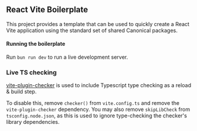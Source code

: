 ## React Vite Boilerplate

This project provides a template that can be used to quickly create a React Vite
application using the standard set of shared Canonical packages.

#### Running the boilerplate

Run `bun run dev` to run a live development server.

### Live TS checking

[vite-plugin-checker](https://github.com/fi3ework/vite-plugin-checker) is used to
include Typescript type checking as a reload & build step.

To disable this, remove `checker()` from `vite.config.ts` and remove the
`vite-plugin-checker` dependency.
You may also remove `skipLibCheck` from `tsconfig.node.json`, as this is used
to ignore type-checking the checker's library dependencies.

